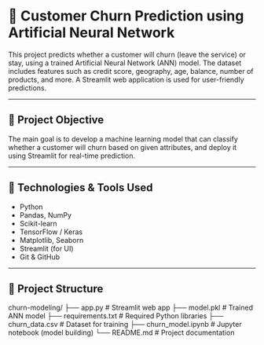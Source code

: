 # 🔁 Customer Churn Prediction using Artificial Neural Network

This project predicts whether a customer will churn (leave the service) or stay, using a trained Artificial Neural Network (ANN) model. The dataset includes features such as credit score, geography, age, balance, number of products, and more. A Streamlit web application is used for user-friendly predictions.

---

## 📌 Project Objective

The main goal is to develop a machine learning model that can classify whether a customer will churn based on given attributes, and deploy it using Streamlit for real-time prediction.

---

## 🧠 Technologies & Tools Used

- Python
- Pandas, NumPy
- Scikit-learn
- TensorFlow / Keras
- Matplotlib, Seaborn
- Streamlit (for UI)
- Git & GitHub

---

## 📁 Project Structure
churn-modeling/
├── app.py # Streamlit web app
├── model.pkl # Trained ANN model
├── requirements.txt # Required Python libraries
├── churn_data.csv # Dataset for training
├── churn_model.ipynb # Jupyter notebook (model building)
└── README.md # Project documentation

